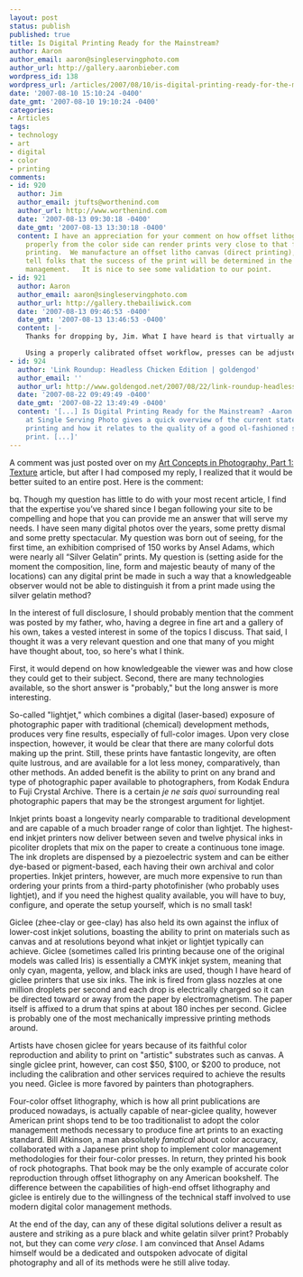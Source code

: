 ```yaml
---
layout: post
status: publish
published: true
title: Is Digital Printing Ready for the Mainstream?
author: Aaron
author_email: aaron@singleservingphoto.com
author_url: http://gallery.aaronbieber.com
wordpress_id: 138
wordpress_url: /articles/2007/08/10/is-digital-printing-ready-for-the-mainstream/
date: '2007-08-10 15:10:24 -0400'
date_gmt: '2007-08-10 19:10:24 -0400'
categories:
- Articles
tags:
- technology
- art
- digital
- color
- printing
comments:
- id: 920
  author: Jim
  author_email: jtufts@worthenind.com
  author_url: http://www.worthenind.com
  date: '2007-08-13 09:30:18 -0400'
  date_gmt: '2007-08-13 13:30:18 -0400'
  content: I have an appreciation for your comment on how offset lithography, if managed
    properly from the color side can render prints very close to that from inkjet
    printing.  We manufacture an offset litho canvas (direct printing), and frequently
    tell folks that the success of the print will be determined in the pre-press color
    management.   It is nice to see some validation to our point.
- id: 921
  author: Aaron
  author_email: aaron@singleservingphoto.com
  author_url: http://gallery.thebailiwick.com
  date: '2007-08-13 09:46:53 -0400'
  date_gmt: '2007-08-13 13:46:53 -0400'
  content: |-
    Thanks for dropping by, Jim. What I have heard is that virtually any offset press can produce accurate results, but only if it is properly calibrated (creating color profiles and adjusting the ink densities), and the settings _locked_. That is what most printers won't do because they are accustomed to the "old school" method of running test prints and adjusting the ink densities on the fly for each job, which defeats the purpose of calibration.

    Using a properly calibrated offset workflow, presses can be adjusted much less frequently and jobs pushed through much faster (provided the digital source files were correctly soft proofed and so on). It's not a technical barrier, just a matter of the printing industry being generally intractable.
- id: 924
  author: 'Link Roundup: Headless Chicken Edition | goldengod'
  author_email: ''
  author_url: http://www.goldengod.net/2007/08/22/link-roundup-headless-chicken-edition/
  date: '2007-08-22 09:49:49 -0400'
  date_gmt: '2007-08-22 13:49:49 -0400'
  content: '[...] Is Digital Printing Ready for the Mainstream? -Aaron Bieber over
    at Single Serving Photo gives a quick overview of the current state of digital
    printing and how it relates to the quality of a good ol-fashioned silver gelatin
    print. [...]'
---
```

A comment was just posted over on my [Art Concepts in Photography, Part
1:
Texture](/articles/2007/08/02/art-concepts-in-photography-part-1-texture/)
article, but after I had composed my reply, I realized that it would be
better suited to an entire post. Here is the comment:

bq. Though my question has little to do with your most recent article, I
find that the expertise you’ve shared since I began following your site
to be compelling and hope that you can provide me an answer that will
serve my needs. I have seen many digital photos over the years, some
pretty dismal and some pretty spectacular. My question was born out of
seeing, for the first time, an exhibition comprised of 150 works by
Ansel Adams, which were nearly all “Silver Gelatin” prints. My question
is (setting aside for the moment the composition, line, form and
majestic beauty of many of the locations) can any digital print be made
in such a way that a knowledgeable observer would not be able to
distinguish it from a print made using the silver gelatin method?

In the interest of full disclosure, I should probably mention that the
comment was posted by my father, who, having a degree in fine art and a
gallery of his own, takes a vested interest in some of the topics I
discuss. That said, I thought it was a very relevant question and one
that many of you might have thought about, too, so here's what I think.

First, it would depend on how knowledgeable the viewer was and how close
they could get to their subject. Second, there are many technologies
available, so the short answer is "probably," but the long answer is
more interesting.

So-called "lightjet," which combines a digital (laser-based) exposure of
photographic paper with traditional (chemical) development methods,
produces very fine results, especially of full-color images. Upon very
close inspection, however, it would be clear that there are many
colorful dots making up the print. Still, these prints have fantastic
longevity, are often quite lustrous, and are available for a lot less
money, comparatively, than other methods. An added benefit is the
ability to print on any brand and type of photographic paper available
to photographers, from Kodak Endura to Fuji Crystal Archive. There is a
certain _je ne sais quoi_ surrounding real photographic papers that
may be the strongest argument for lightjet.

Inkjet prints boast a longevity nearly comparable to traditional
development and are capable of a much broader range of color than
lightjet. The highest-end inkjet printers now deliver between seven and
twelve physical inks in picoliter droplets that mix on the paper to
create a continuous tone image. The ink droplets are dispensed by a
piezoelectric system and can be either dye-based or pigment-based, each
having their own archival and color properties. Inkjet printers,
however, are much more expensive to run than ordering your prints from a
third-party photofinisher (who probably uses lightjet), and if you need
the highest quality available, you will have to buy, configure, and
operate the setup yourself, which is no small task!

Giclee (zhee-clay or gee-clay) has also held its own against the influx
of lower-cost inkjet solutions, boasting the ability to print on
materials such as canvas and at resolutions beyond what inkjet or
lightjet typically can achieve. Giclee (sometimes called Iris printing
because one of the original models was called Iris) is essentially a
CMYK inkjet system, meaning that only cyan, magenta, yellow, and black
inks are used, though I have heard of giclee printers that use six inks.
The ink is fired from glass nozzles at one million droplets per second
and each drop is electrically charged so it can be directed toward or
away from the paper by electromagnetism. The paper itself is affixed to
a drum that spins at about 180 inches per second. Giclee is probably one
of the most mechanically impressive printing methods around.

Artists have chosen giclee for years because of its faithful color
reproduction and ability to print on "artistic" substrates such as
canvas. A single giclee print, however, can cost \$50, \$100, or \$200
to produce, not including the calibration and other services required to
achieve the results you need. Giclee is more favored by painters than
photographers.

Four-color offset lithography, which is how all print publications are
produced nowadays, is actually capable of near-giclee quality, however
American print shops tend to be too traditionalist to adopt the color
management methods necessary to produce fine art prints to an exacting
standard. Bill Atkinson, a man absolutely _fanatical_ about color
accuracy, collaborated with a Japanese print shop to implement color
management methodologies for their four-color presses. In return, they
printed his book of rock photographs. That book may be the only example
of accurate color reproduction through offset lithography on any
American bookshelf. The difference between the capabilities of high-end
offset lithography and giclee is entirely due to the willingness of the
technical staff involved to use modern digital color management methods.

At the end of the day, can any of these digital solutions deliver a
result as austere and striking as a pure black and white gelatin silver
print? Probably not, but they can come _very close_. I am convinced
that Ansel Adams himself would be a dedicated and outspoken advocate of
digital photography and all of its methods were he still alive today.
